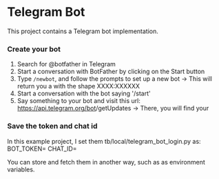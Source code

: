 # Telegram Bot

This project contains a Telegram bot implementation.

### Create your bot
1. Search for @botfather in Telegram
2. Start a conversation with BotFather by clicking on the Start button
3. Type `/newbot`, and follow the prompts to set up a new bot -> This will return you a <token> with the shape XXXX:XXXXXX
4. Start a conversation with the bot saying '/start'
4. Say something to your bot and visit this url: https://api.telegram.org/bot<token>/getUpdates -> There, you will find your <chat id> 

### Save the token and chat id
In this example project, I set them tb/local/telegram_bot_login.py as:
BOT_TOKEN=<token>
CHAT_ID=<chat id>

You can store and fetch them in another way, such as as environment variables.

